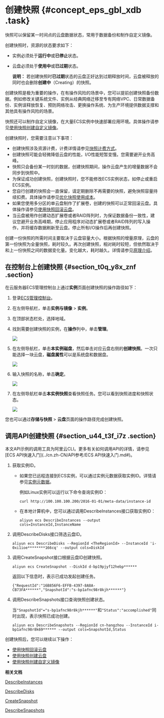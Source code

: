 # 创建快照 {#concept_eps_gbl_xdb .task}

快照可以保留某一时间点的云盘数据状态，常用于数据备份和制作自定义镜像。

创建快照时，资源的状态要求如下：

-   实例必须处于**运行中**或**已停止**状态。
-   云盘必须处于**使用中**或**已过期**状态。

    **说明：** 若创建快照时**已过期**状态的云盘正好达到过期释放时间，云盘被释放的同时也会删除**创建中**（Creating）的快照。


创建快照是极为重要的操作，在有操作风险的场景中，您可以提前创建快照备份数据。例如修改关键系统文件、实例从经典网络迁移至专有网络VPC、日常数据备份、实例误释放恢复、预防网络攻击、更换操作系统、为生产环境提供数据支撑和其他具有操作风险的场景。

快照还可以制作自定义镜像，在大量ECS实例中快速部署应用环境。具体操作请参见[使用快照创建自定义镜像](../cn.zh-CN/镜像/自定义镜像/创建自定义镜像/使用快照创建自定义镜像.md#)。

创建快照时，您需要注意以下事项：

-   创建快照涉及资源计费，计费详情请参见[快照计费方式](../cn.zh-CN/产品定价/快照计费方式.md#)。
-   创建快照可能会轻微降低云盘的性能，I/O性能短暂变慢。您需要避开业务高峰。
-   快照只会备份某一时刻的数据，创建快照期间，操作云盘产生的增量数据不会同步到快照中。
-   为保证成功创建快照，创建快照时，您不能修改ECS实例状态，如停止或重启ECS实例。
-   您自行创建的快照会一直保留，请定期删除不再需要的快照，避免快照容量持续扣费。具体操作请参见[优化快照使用成本](cn.zh-CN/快照/使用快照/优化快照使用成本.md#)。
-   如果您使用多分区的单云盘制作了扩展卷，创建的快照可以正常回滚云盘。具体操作请参见[使用快照回滚云盘](cn.zh-CN/快照/使用快照/使用快照回滚云盘.md#)。
-   当云盘被用作创建动态扩展卷或者RAID阵列时，为保证数据备份一致性，建议您避开业务高峰期，停止应用程序对动态扩展卷或者RAID阵列的写入操作，并将缓存数据刷新至云盘。停止所有I/O操作后再创建快照。

创建一份快照的所需时间主要取决于云盘容量大小。根据快照的增量原理，云盘的第一份快照为全量快照，耗时较久。再次创建快照，相对耗时较短，但依然取决于和上一份快照之间的数据变化量。变化越大，耗时越久。详情请参见[原理介绍](../cn.zh-CN/快照/快照原理.md#)。

## 在控制台上创建快照 {#section_t0q_y8x_znf .section}

在云服务器ECS管理控制台上通过**实例**页面创建快照的操作路径如下：

1.  登录[ECS管理控制台](https://ecs.console.aliyun.com)。
2.  在左侧导航栏，单击**实例与镜像** \> **实例**。
3.  在顶部状态栏处，选择地域。
4.  找到需要创建快照的实例，在**操作**列中，单击**管理**。 

    ![](http://static-aliyun-doc.oss-cn-hangzhou.aliyuncs.com/assets/img/9687/15664399169505_zh-CN.png)

5.  在左侧导航栏，单击**本实例磁盘**，然后单击对应云盘右侧的**创建快照**。一次只能选择一块云盘，**磁盘属性**可以是系统盘和数据盘。 

    ![](http://static-aliyun-doc.oss-cn-hangzhou.aliyuncs.com/assets/img/9687/15664399164530_zh-CN.png)

6.  输入快照的名称，单击**确定**。 

    ![](http://static-aliyun-doc.oss-cn-hangzhou.aliyuncs.com/assets/img/9687/15664399164550_zh-CN.png)

7.  在左侧导航栏单击**本实例快照**查看快照任务。您可以看到快照进度和快照状态。 

    ![](http://static-aliyun-doc.oss-cn-hangzhou.aliyuncs.com/assets/img/9687/15664399164552_zh-CN.png)


您也可以通过**存储与快照** \> **云盘**页面的操作路径完成创建快照。

## 调用API创建快照 {#section_u44_t3f_i7z .section}

本文API示例的调用工具为阿里云CLI。更多有关如何调用API的详情，请参见[ECS API快速入门](../cn.zh-CN/API参考/ECS API快速入门.md#)。

1.  获取实例ID。 
    -   如果您已远程连接到ECS实例，可以通过实例元数据获取实例ID。详情请参见[实例元数据](../cn.zh-CN/实例/管理实例/使用实例元数据/什么是实例元数据.md#)。

        例如Linux实例可以运行以下命令查询实例ID：

        ``` {#codeblock_gw9_qyw_1j0}
        curl http://100.100.100.200/2016-01-01/meta-data/instance-id
        ```

    -   在本地计算机中，您可以通过调用DescribeInstances接口获取实例ID：

        ``` {#codeblock_tit_gpe_n05}
        aliyun ecs DescribeInstances --output cols=InstanceId,InstanceName
        ```

2.  调用DescribeDisks接口筛选云盘ID。 

    ``` {#codeblock_0td_s79_d4u}
    aliyun ecs DescribeDisks --RegionId <TheRegionId> --InstanceId 'i-0xi1ioe********166cq' --output cols=DiskId
    ```

3.  调用CreateSnapshot接口根据云盘ID创建快照。 

    ``` {#codeblock_m16_keb_df4}
    aliyun ecs CreateSnapshot --DiskId d-bp19pjyf12hebp******
    ```

    返回以下信息时，表示已成功发起创建任务。

    ``` {#codeblock_d12_zcd_q3e}
    {"RequestId":"16B856F6-EFFB-4397-8A8A-CB73FA******","SnapshotId":"s-bp1afnc98r8kjh******"}
    ```

4.  调用DescribeSnapshots接口查询快照创建状态。 

    当`"SnapshotId"="s-bp1afnc98r8kjh******"`和`"Status":"accomplished"`同时出现，表示快照已成功创建。

    ``` {#codeblock_p1l_qsr_lhq}
    aliyun ecs DescribeSnapshots --RegionId cn-hangzhou --InstanceId i-bp1afnc98r8k69****** --output cols=SnapshotId,Status
    ```


创建快照后，您可以继续以下操作：

-   [使用快照回滚云盘](cn.zh-CN/快照/使用快照/使用快照回滚云盘.md#)
-   [使用快照创建云盘](cn.zh-CN/块存储/云盘/创建云盘/使用快照创建云盘.md#)
-   [使用快照创建自定义镜像](cn.zh-CN/镜像/自定义镜像/创建自定义镜像/使用快照创建自定义镜像.md#)

**相关文档**  


[DescribeInstances](../cn.zh-CN/API参考/实例/DescribeInstances.md#)

[DescribeDisks](../cn.zh-CN/API参考/块存储/DescribeDisks.md#)

[CreateSnapshot](../cn.zh-CN/API参考/快照/CreateSnapshot.md#)

[DescribeSnapshots](../cn.zh-CN/API参考/快照/DescribeSnapshots.md#)

